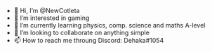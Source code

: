 - 👋 Hi, I’m @NewCotleta
- 👀 I’m interested in gaming
- 🌱 I’m currently learning physics, comp. science and maths A-level
- 💞️ I’m looking to collaborate on anything simple
- 📫 How to reach me throung Discord: Dehaka#1054

<!---
NewCotleta/NewCotleta is a ✨ special ✨ repository because its `README.md` (this file) appears on your GitHub profile.
You can click the Preview link to take a look at your changes.
--->
